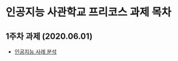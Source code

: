 # 인공지능 사관학교 프리코스 과제 목차

## 1주차 과제 (2020.06.01)
- [인공지능 사례 분석](https://github.com/Lee-sanghee1/Star_/blob/master/1%EC%A3%BC%EC%B0%A8%EA%B3%BC%EC%A0%9C.ipynb)
